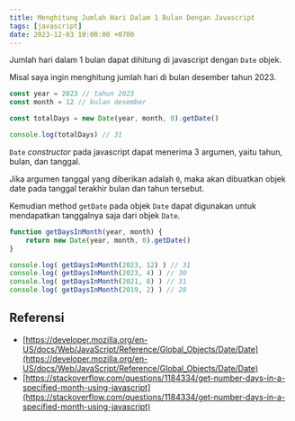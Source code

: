 ```yaml
---
title: Menghitung Jumlah Hari Dalam 1 Bulan Dengan Javascript
tags: [javascript]
date: 2023-12-03 10:00:00 +0700
---
```


Jumlah hari dalam 1 bulan dapat dihitung di javascript dengan `Date` objek.

<!--more-->

Misal saya ingin menghitung jumlah hari di bulan desember tahun 2023.

```js
const year = 2023 // tahun 2023
const month = 12 // bulan desember

const totalDays = new Date(year, month, 0).getDate()

console.log(totalDays) // 31
```

`Date` *constructor* pada javascript dapat menerima 3 argumen, yaitu tahun, bulan, dan tanggal.

Jika argumen tanggal yang diberikan adalah `0`, maka akan dibuatkan objek date pada tanggal terakhir bulan dan tahun tersebut.

Kemudian method `getDate` pada objek `Date` dapat digunakan untuk mendapatkan tanggalnya saja dari objek `Date`.

```js
function getDaysInMonth(year, month) {
    return new Date(year, month, 0).getDate()
}

console.log( getDaysInMonth(2023, 12) ) // 31
console.log( getDaysInMonth(2023, 4) ) // 30
console.log( getDaysInMonth(2021, 8) ) // 31
console.log( getDaysInMonth(2019, 2) ) // 28
```

## Referensi

- [https://developer.mozilla.org/en-US/docs/Web/JavaScript/Reference/Global_Objects/Date/Date](https://developer.mozilla.org/en-US/docs/Web/JavaScript/Reference/Global_Objects/Date/Date)
- [https://stackoverflow.com/questions/1184334/get-number-days-in-a-specified-month-using-javascript](https://stackoverflow.com/questions/1184334/get-number-days-in-a-specified-month-using-javascript)